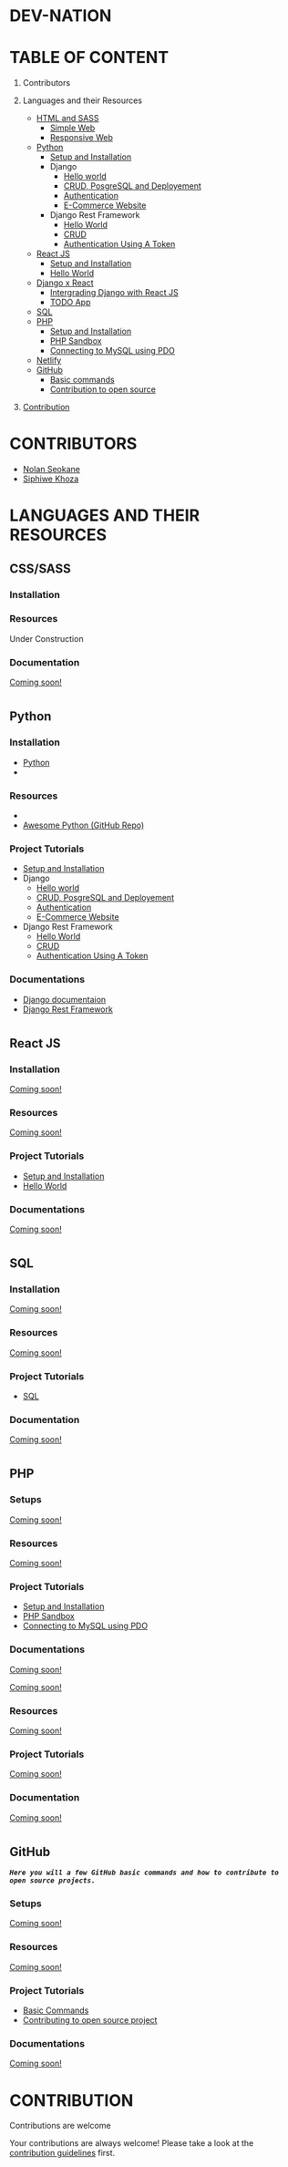 # **DEV-NATION**

# **TABLE OF CONTENT**

1. Contributors
2. Languages and their Resources

   - [HTML and SASS](htmlandsass/README.md)
     - [Simple Web](htmlandsass/simple/README.md)
     - [Responsive Web](htmlandsass/responsive/README.md)
   - [Python](python/README.md)
     - [Setup and Installation](python/setup.md)
     - Django
       - [Hello world](python/django/first_app/HelloWorld.md)
       - [CRUD, PosgreSQL and Deployement](python/django/CRUD/crud.md)
       - [Authentication](python/django/authenticating/auth.md)
       - [E-Commerce Website](python/django/e-commerce/e-com.md)
     - Django Rest Framework
       - [Hello World](python/DRF/hello/helloworld.md)
       - [CRUD](python/DRF/CRUD/crud.md)
       - [Authentication Using A Token](python/DRF/authenticating/auth.md)
   - [React JS](reactjs/README.md)
     - [Setup and Installation](reactjs/setup.md)
     - [Hello World](reactjs/frontend/README.md)
   - [Django x React](djangoandreactjs/README.md)
     - [Intergrading Django with React JS](djangoandreactjs/README.md)
     - [TODO App](djangoandreactjs/README.md)
   - [SQL](sql/README.md)
   - [PHP](php/README.md)
     - [Setup and Installation](php/setup.md)
     - [PHP Sandbox](php/phpsandbox/README.md)
     - [Connecting to MySQL using PDO](php/pdo/README.md)
   - [Netlify](netlify/README.md)
   - [GitHub](github/README.md)
     - [Basic commands](github/BasicCommands.md)
     - [Contribution to open source](github/CONTRIBUTE.md)

3. [Contribution](github/CONTRIBUTE.md)

#

# **CONTRIBUTORS**

- [Nolan Seokane](https://github.com/nseokaneJHB)
- [Siphiwe Khoza](https://github.com/Qamar30)

#

# **LANGUAGES AND THEIR RESOURCES**

## **CSS/SASS**



### **Installation**



### **Resources**

Under Construction


### **Documentation**

[Coming soon!]()

#

## **Python**



### **Installation**

- [Python]()
-

### **Resources**

- 
- [Awesome Python (GitHub Repo)](https://github.com/vinta/awesome-python/blob/master/README.md)

### **Project Tutorials**

- [Setup and Installation](python/setup.md)
- Django
  - [Hello world](python/django/first_app/HelloWorld.md)
  - [CRUD, PosgreSQL and Deployement](python/django/CRUD/crud.md)
  - [Authentication](python/django/authenticating/auth.md)
  - [E-Commerce Website](python/django/e-commerce/e-com.md)
- Django Rest Framework
  - [Hello World](python/DRF/hello/helloworld.md)
  - [CRUD](python/DRF/CRUD/crud.md)
  - [Authentication Using A Token](python/DRF/authenticating/auth.md)

### **Documentations**

- [Django documentaion](https://docs.djangoproject.com/en/3.1/)
- [Django Rest Framework](https://www.django-rest-framework.org/)


#

## **React JS**



### **Installation**

[Coming soon!]()

### **Resources**

[Coming soon!]()

### **Project Tutorials**

- [Setup and Installation](reactjs/setup.md)
- [Hello World](reactjs/frontend/README.md)

### **Documentations**

[Coming soon!]()

#

## **SQL**



### **Installation**

[Coming soon!]()

### **Resources**

[Coming soon!]()

### **Project Tutorials**

- [SQL](sql/README.md)

### **Documentation**

[Coming soon!]()

#

## **PHP**



### **Setups**

[Coming soon!]()

### **Resources**

[Coming soon!]()

### **Project Tutorials**

- [Setup and Installation](php/setup.md)
- [PHP Sandbox](php/phpsandbox/README.md)
- [Connecting to MySQL using PDO](php/pdo/README.md)

### **Documentations**

[Coming soon!]()


[Coming soon!]()

### **Resources**

[Coming soon!]()

### **Project Tutorials**

[Coming soon!]()

### **Documentation**

[Coming soon!]()

#

## **GitHub**

**_`Here you will a few GitHub basic commands and how to contribute to open source projects.`_**

### **Setups**

[Coming soon!]()

### **Resources**

[Coming soon!]()

### **Project Tutorials**

- [Basic Commands](github/commands/BasicCommands.md)
- [Contributing to open source project](github/contribute/CONTRIBUTE.md)

### **Documentations**

[Coming soon!]()

#

# **CONTRIBUTION**

Contributions are welcome

Your contributions are always welcome! Please take a look at the [contribution guidelines](contributionguidlines.md) first.
